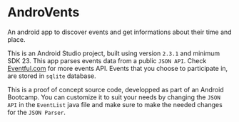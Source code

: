 # AndroVents
An android app to discover events and get informations about their time and place.

This is an Android Studio project, built using version `2.3.1` and minimum SDK 23.
This app parses events data from a public `JSON API`. Check [Eventful.com](http://api.eventful.com/) for more events API.
Events that you choose to participate in, are stored in `sqlite` database.

This is a proof of concept source code, developped as part of an Android Bootcamp. You can customize it to suit your needs by changing the `JSON API` in the `EventList` java file and make sure to make the needed changes for the `JSON Parser`.
